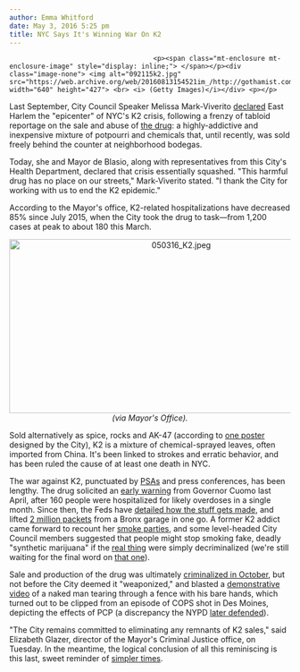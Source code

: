 ```yaml
---
author: Emma Whitford
date: May 3, 2016 5:25 pm
title: NYC Says It's Winning War On K2
---
```


	
										<p><span class="mt-enclosure mt-enclosure-image" style="display: inline;"> </span></p><div class="image-none"> <img alt="092115k2.jpg" src="https://web.archive.org/web/20160813154521im_/http://gothamist.com/attachments/nyc_ewhitford/092115k2.jpg" width="640" height="427"> <br> <i> (Getty Images)</i></div> <p></p>

<p>Last September, City Council Speaker Melissa Mark-Viverito <a href="https://web.archive.org/web/20160813154521/http://www.nytimes.com/2015/09/03/nyregion/k2-a-potent-drug-casts-a-shadow-over-an-east-harlem-block.html">declared</a> East Harlem the &quot;epicenter&quot; of NYC&apos;s K2 crisis, following a frenzy of tabloid reportage on the sale and abuse of <a href="https://web.archive.org/web/20160813154521/http://gothamist.com/tags/k2">the drug</a>: a highly-addictive and inexpensive mixture of potpourri and chemicals that, until recently, was sold freely behind the counter at neighborhood bodegas. </p>

<p>Today, she and Mayor de Blasio, along with representatives from this City&apos;s Health Department, declared that crisis essentially squashed. &quot;This harmful drug has no place on our streets,&quot; Mark-Viverito stated. &quot;I thank the City for working with us to end the K2 epidemic.&quot; </p>

<p>According to the Mayor&apos;s office, K2-related hospitalizations have decreased 85% since July 2015, when the City took the drug to task&#x2014;from 1,200 cases at peak to about 180 this March. </p>

<center><span class="mt-enclosure mt-enclosure-image" style="display: inline;"> <div class="image-none"> <img alt="050316_K2.jpeg" src="https://web.archive.org/web/20160813154521im_/http://gothamist.com/attachments/nyc_ewhitford/050316_K2.jpeg" width="600" height="311"> <br> <i> (via Mayor&apos;s Office). </i></div></span></center>

<p>Sold alternatively as spice, rocks and AK-47 (according to <a href="https://web.archive.org/web/20160813154521/http://www1.nyc.gov/site/dca/media/k2-campaign.page">one poster</a> designed by the City), K2 is a mixture of chemical-sprayed leaves, often imported from China. It&apos;s been linked to strokes and erratic behavior, and has been ruled the cause of at least one death in NYC. </p>

<p>The war against K2, punctuated by <a href="https://web.archive.org/web/20160813154521/https://www.youtube.com/watch?v=opPyEEGAg30">PSAs</a> and press conferences, has been lengthy. The drug solicited an <a href="https://web.archive.org/web/20160813154521/http://gothamist.com/2015/04/18/160_new_yorkers_hospitalized_over_f.php">early warning</a> from Governor Cuomo last April, after 160 people were hospitalized for likely overdoses in a single month. Since then, the Feds have <a href="https://web.archive.org/web/20160813154521/http://gothamist.com/2015/09/16/k2_bust_nyc.php">detailed how the stuff gets made</a>, and lifted <a href="https://web.archive.org/web/20160813154521/http://gothamist.com/2015/09/24/k2_10_million_nyc.php">2 million packets</a> from a Bronx garage in one go. A former K2 addict came forward to recount her <a href="https://web.archive.org/web/20160813154521/http://gothamist.com/2015/08/25/k2_crackdown_smoke_parties.php">smoke parties</a>, and some level-headed City Council members suggested that people might stop smoking fake, deadly &quot;synthetic marijuana&quot; if the <a href="https://web.archive.org/web/20160813154521/http://gothamist.com/2015/09/21/k2_or_weed_nyc.php">real thing</a> were simply decriminalized (we&apos;re still waiting for the final word on <a href="https://web.archive.org/web/20160813154521/http://gothamist.com/2014/07/09/brooklyn_pot_decriminalize.php">that one</a>). </p>

<p>Sale and production of the drug was ultimately <a href="https://web.archive.org/web/20160813154521/http://gothamist.com/2015/10/21/k2_synthetic_marijuana_illegal.php">criminalized in October</a>, but not before the City deemed it &quot;weaponized,&quot; and blasted a <a href="https://web.archive.org/web/20160813154521/http://gothamist.com/2015/08/04/video_nypd_says_synthetic_weaponize.php">demonstrative video</a> of a naked man tearing through a fence with his bare hands, which turned out to be clipped from an episode of COPS shot in Des Moines, depicting the effects of PCP (a discrepancy the NYPD <a href="https://web.archive.org/web/20160813154521/http://gothamist.com/2015/08/04/video_nypd_says_synthetic_weaponize.php">later defended</a>). </p>

<p>&quot;The City remains committed to eliminating any remnants of K2 sales,&quot; said Elizabeth Glazer, director of the Mayor&apos;s Criminal Justice office, on Tuesday. In the meantime, the logical conclusion of all this reminiscing is this last, sweet reminder of <a href="https://web.archive.org/web/20160813154521/http://gothamist.com/2012/03/30/fake_weed_taste_test.php#photo-1">simpler times</a>. </p>					
										
									
				